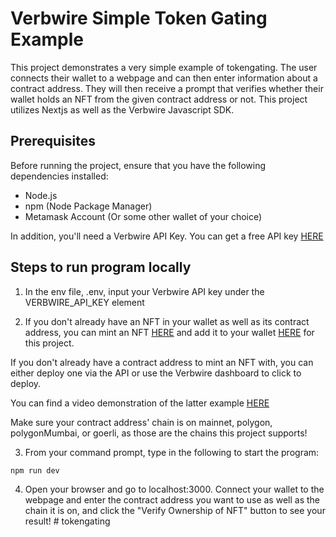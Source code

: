 # Verbwire Simple Token Gating Example

This project demonstrates a very simple example of tokengating. The user connects their wallet to a webpage and can then enter information about a contract address. They will then receive a prompt that verifies whether their wallet holds an NFT from the given contract address or not. This project utilizes Nextjs as well as the Verbwire Javascript SDK.

## Prerequisites

Before running the project, ensure that you have the following dependencies installed:

- Node.js
- npm (Node Package Manager)
- Metamask Account (Or some other wallet of your choice)

In addition, you'll need a Verbwire API Key. You can get a free API key [HERE](https://www.verbwire.com/auth/register)

## Steps to run program locally

1. In the env file, .env, input your Verbwire API key under the VERBWIRE_API_KEY element

2. If you don't already have an NFT in your wallet as well as its contract address, you can mint an NFT [HERE](https://docs.verbwire.com/reference/post_nft-mint-quickmintfromfile) and add it to your wallet [HERE](https://testnets.opensea.io/for) for this project.

If you don't already have a contract address to mint an NFT with, you can either deploy one via the API or use the Verbwire dashboard to click to deploy.

You can find a video demonstration of the latter example [HERE](https://www.youtube.com/watch?v=qeKoEA8Wn64)

Make sure your contract address' chain is on mainnet, polygon, polygonMumbai, or goerli, as those are the chains this project supports!

3. From your command prompt, type in the following to start the program:

```bash
npm run dev
```

4. Open your browser and go to localhost:3000. Connect your wallet to the webpage and enter the contract address you want to use as well as the chain it is on, and click the "Verify Ownership of NFT" button to see your result!
#   t o k e n g a t i n g 
 
 
